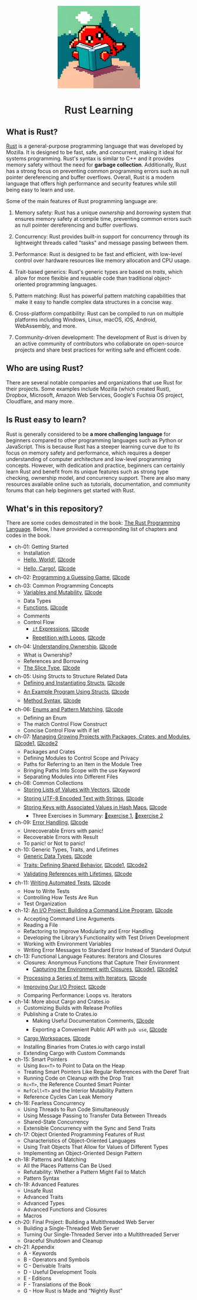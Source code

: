 <p align="center">
  <a href="https://github.com/fansuregrin/RustLearning">
    <img src="imgs/icons/logo.png" alt="Logo" width="224" height="224">
  </a>
  <h1 align="center" style="font-weight: 600">Rust Learning</h1>
</p>

## What is Rust?
[Rust](https://www.rust-lang.org/) is a general-purpose programming language that was developed by Mozilla. It is designed to be fast, safe, and concurrent, making it ideal for systems programming. Rust's syntax is similar to C++ and it provides memory safety without the need for **garbage collection**. Additionally, Rust has a strong focus on preventing common programming errors such as null pointer dereferencing and buffer overflows. Overall, Rust is a modern language that offers high performance and security features while still being easy to learn and use.

Some of the main features of Rust programming language are:

1. Memory safety: Rust has a unique *ownership* and *borrowing* system that ensures memory safety at compile time, preventing common errors such as null pointer dereferencing and buffer overflows.

2. Concurrency: Rust provides built-in support for concurrency through its lightweight threads called "tasks" and message passing between them.

3. Performance: Rust is designed to be fast and efficient, with low-level control over hardware resources like memory allocation and CPU usage.

4. Trait-based generics: Rust's generic types are based on *traits*, which allow for more flexible and reusable code than traditional object-oriented programming languages.

5. Pattern matching: Rust has powerful pattern matching capabilities that make it easy to handle complex data structures in a concise way.

6. Cross-platform compatibility: Rust can be compiled to run on multiple platforms including Windows, Linux, macOS, iOS, Android, WebAssembly, and more.

7. Community-driven development: The development of Rust is driven by an active community of contributors who collaborate on open-source projects and share best practices for writing safe and efficient code.

## Who are using Rust?
There are several notable companies and organizations that use Rust for their projects. Some examples include Mozilla (which created Rust), Dropbox, Microsoft, Amazon Web Services, Google's Fuchsia OS project, Cloudflare, and many more.

## Is Rust easy to learn?
Rust is generally considered to be **a more challenging language** for beginners compared to other programming languages such as Python or JavaScript. This is because Rust has a steeper learning curve due to its focus on memory safety and performance, which requires a deeper understanding of computer architecture and low-level programming concepts. However, with dedication and practice, beginners can certainly learn Rust and benefit from its unique features such as strong type checking, ownership model, and concurrency support. There are also many resources available online such as tutorials, documentation, and community forums that can help beginners get started with Rust.

## What's in this repository?
There are some codes demostrated in the book: [The Rust Programming Language](https://doc.rust-lang.org/book/). Below, I have provided a corresponding list of chapters and codes in the book.

- ch-01: Getting Started
    - Installation
    - [Hello, World!](https://doc.rust-lang.org/book/ch01-02-hello-world.html), [⌨️code](https://github.com/fansuregrin/RustLearning/tree/main/hello_world)
    - [Hello, Cargo!](https://doc.rust-lang.org/book/ch01-03-hello-cargo.html), [⌨️code](https://github.com/fansuregrin/RustLearning/tree/main/hello_cargo)
- ch-02: [Programming a Guessing Game](https://doc.rust-lang.org/book/ch02-00-guessing-game-tutorial.html), [⌨️code](https://github.com/fansuregrin/RustLearning/tree/main/guesssing_game)
- ch-03: Common Programming Concepts
    - [Variables and Mutability](https://doc.rust-lang.org/book/ch03-01-variables-and-mutability.html), [⌨️code](https://github.com/fansuregrin/RustLearning/tree/main/variables)
    - Data Types
    - [Functions](https://doc.rust-lang.org/book/ch03-03-how-functions-work.html), [⌨️code](https://github.com/fansuregrin/RustLearning/tree/main/functions)
    - Comments
    - Control Flow
        - [`if` Expressions](https://doc.rust-lang.org/book/ch03-05-control-flow.html#if-expressions), [⌨️code](https://github.com/fansuregrin/RustLearning/tree/main/branches)
        - [Repetition with Loops](https://doc.rust-lang.org/book/ch03-05-control-flow.html#repetition-with-loops), [⌨️code](https://github.com/fansuregrin/RustLearning/tree/main/loops)
- ch-04: [Understanding Ownership](https://doc.rust-lang.org/book/ch04-00-understanding-ownership.html), [⌨️code](https://github.com/fansuregrin/RustLearning/tree/main/ownership)
    - What is Ownership?
    - References and Borrowing
    - [The Slice Type](https://doc.rust-lang.org/book/ch04-03-slices.html), [⌨️code](https://github.com/fansuregrin/RustLearning/tree/main/slice)
- ch-05: Using Structs to Structure Related Data
    - [Defining and Instantiating Structs](https://doc.rust-lang.org/book/ch05-01-defining-structs.html), [⌨️code](https://github.com/fansuregrin/RustLearning/tree/main/structs)
    - [An Example Program Using Structs](https://doc.rust-lang.org/book/ch05-02-example-structs.html), [⌨️code](https://github.com/fansuregrin/RustLearning/tree/main/rectangles)
    - [Method Syntax](https://doc.rust-lang.org/book/ch05-03-method-syntax.html), [⌨️code](https://github.com/fansuregrin/RustLearning/tree/main/rectangles)
- ch-06: [Enums and Pattern Matching](https://doc.rust-lang.org/book/ch06-00-enums.html), [⌨️code](https://github.com/fansuregrin/RustLearning/tree/main/enum_examples)
    - Defining an Enum
    - The match Control Flow Construct
    - Concise Control Flow with if let
- ch-07: [Managing Growing Projects with Packages, Crates, and Modules](https://doc.rust-lang.org/book/ch07-00-managing-growing-projects-with-packages-crates-and-modules.html), [⌨️code1](https://github.com/fansuregrin/RustLearning/tree/main/backyard), [⌨️code2](https://github.com/fansuregrin/RustLearning/tree/main/restaurant)
    - Packages and Crates
    - Defining Modules to Control Scope and Privacy
    - Paths for Referring to an Item in the Module Tree
    - Bringing Paths Into Scope with the use Keyword
    - Separating Modules into Different Files
- ch-08: Common Collections
    - [Storing Lists of Values with Vectors](https://doc.rust-lang.org/book/ch08-01-vectors.html), [⌨️code](https://github.com/fansuregrin/RustLearning/tree/main/vector_examples)
    - [Storing UTF-8 Encoded Text with Strings](https://doc.rust-lang.org/book/ch08-02-strings.html), [⌨️code](https://github.com/fansuregrin/RustLearning/tree/main/string_examples)
    - [Storing Keys with Associated Values in Hash Maps](https://doc.rust-lang.org/book/ch08-03-hash-maps.html), [⌨️code](https://github.com/fansuregrin/RustLearning/tree/main/hashmap_examples)
        - Three Exercises in Summary: [🎯exercise 1](https://github.com/fansuregrin/RustLearning/tree/main/median_and_mode), [🎯exercise 2](https://github.com/fansuregrin/RustLearning/tree/main/pig_latin)
- ch-09: [Error Handling](https://doc.rust-lang.org/book/ch09-00-error-handling.html), [⌨️code](https://github.com/fansuregrin/RustLearning/tree/main/error_handling)
    - Unrecoverable Errors with panic!
    - Recoverable Errors with Result
    - To panic! or Not to panic!
- ch-10: Generic Types, Traits, and Lifetimes
    - [Generic Data Types](https://doc.rust-lang.org/book/ch10-01-syntax.html), [⌨️code](https://github.com/fansuregrin/RustLearning/tree/main/generic_types)
    - [Traits: Defining Shared Behavior](https://doc.rust-lang.org/book/ch10-02-traits.html), [⌨️code1](https://github.com/fansuregrin/RustLearning/tree/main/trait_examples), [⌨️code2](https://github.com/fansuregrin/RustLearning/tree/main/aggregator)
    - [Validating References with Lifetimes](https://doc.rust-lang.org/book/ch10-03-lifetime-syntax.html), [⌨️code](https://github.com/fansuregrin/RustLearning/tree/main/lifetime_examples)
- ch-11: [Writing Automated Tests](https://doc.rust-lang.org/book/ch11-00-testing.html), [⌨️code](https://github.com/fansuregrin/RustLearning/tree/main/auto_test)
    - How to Write Tests
    - Controlling How Tests Are Run
    - Test Organization
- ch-12: [An I/O Project: Building a Command Line Program](https://doc.rust-lang.org/book/ch12-00-an-io-project.html), [⌨️code](https://github.com/fansuregrin/RustLearning/tree/main/minigrep)
    - Accepting Command Line Arguments
    - Reading a File
    - Refactoring to Improve Modularity and Error Handling
    - Developing the Library’s Functionality with Test Driven Development
    - Working with Environment Variables
    - Writing Error Messages to Standard Error Instead of Standard Output
- ch-13: Functional Language Features: Iterators and Closures
    - Closures: Anonymous Functions that Capture Their Environment
        - [Capturing the Environment with Closures](https://doc.rust-lang.org/book/ch13-01-closures.html#capturing-the-environment-with-closures), [⌨️code1](https://github.com/fansuregrin/RustLearning/blob/main/shirts_promotion/src/main.rs), [⌨️code2](https://github.com/fansuregrin/RustLearning/tree/main/closure_examples)
    - [Processing a Series of Items with Iterators](https://doc.rust-lang.org/book/ch13-02-iterators.html), [⌨️code](https://github.com/fansuregrin/RustLearning/tree/main/iterator_examples)
    - [Improving Our I/O Project](https://doc.rust-lang.org/book/ch13-03-improving-our-io-project.html), [⌨️code](https://github.com/fansuregrin/RustLearning/tree/main/minigrep_improved)
    - Comparing Performance: Loops vs. Iterators
- ch-14: More about Cargo and Crates.io
    - Customizing Builds with Release Profiles
    - Publishing a Crate to Crates.io
        - Making Useful Documentation Comments, [⌨️code](https://github.com/fansuregrin/RustLearning/tree/main/doc_comments_demo)
        - Exporting a Convenient Public API with `pub use`, [⌨️code](https://github.com/fansuregrin/RustLearning/tree/main/art)
    - [Cargo Workspaces](https://doc.rust-lang.org/book/ch14-03-cargo-workspaces.html), [⌨️code](https://github.com/fansuregrin/RustLearning/tree/main/add)
    - Installing Binaries from Crates.io with cargo install
    - Extending Cargo with Custom Commands
- ch-15: Smart Pointers
    - Using `Box<T>` to Point to Data on the Heap
    - Treating Smart Pointers Like Regular References with the Deref Trait
    - Running Code on Cleanup with the Drop Trait
    - `Rc<T>`, the Reference Counted Smart Pointer
    - `RefCell<T>` and the Interior Mutability Pattern
    - Reference Cycles Can Leak Memory
- ch-16: Fearless Concurrency
    - Using Threads to Run Code Simultaneously
    - Using Message Passing to Transfer Data Between Threads
    - Shared-State Concurrency
    - Extensible Concurrency with the Sync and Send Traits
- ch-17: Object Oriented Programming Features of Rust
    - Characteristics of Object-Oriented Languages
    - Using Trait Objects That Allow for Values of Different Types
    - Implementing an Object-Oriented Design Pattern
- ch-18: Patterns and Matching
    - All the Places Patterns Can Be Used
    - Refutability: Whether a Pattern Might Fail to Match
    - Pattern Syntax
- ch-19: Advanced Features
    - Unsafe Rust
    - Advanced Traits
    - Advanced Types
    - Advanced Functions and Closures
    - Macros
- ch-20: Final Project: Building a Multithreaded Web Server
    - Building a Single-Threaded Web Server
    - Turning Our Single-Threaded Server into a Multithreaded Server
    - Graceful Shutdown and Cleanup
- ch-21: Appendix
    - A - Keywords
    - B - Operators and Symbols
    - C - Derivable Traits
    - D - Useful Development Tools
    - E - Editions
    - F - Translations of the Book
    - G - How Rust is Made and “Nightly Rust”
